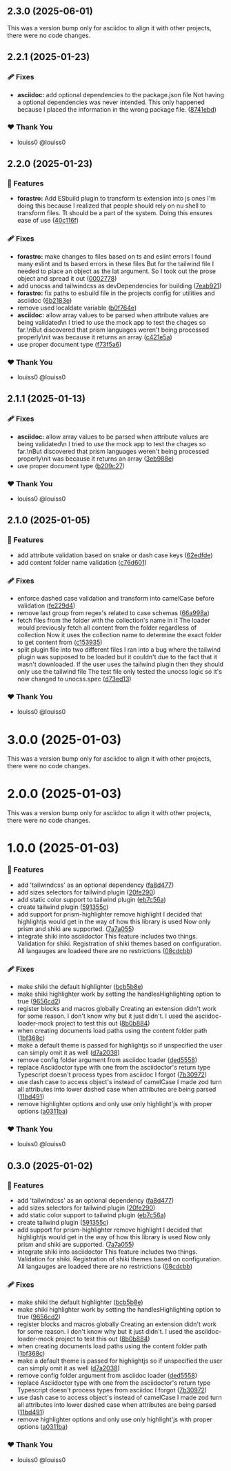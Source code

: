 ## 2.3.0 (2025-06-01)

This was a version bump only for asciidoc to align it with other projects, there were no code changes.

## 2.2.1 (2025-01-23)

### 🩹 Fixes

- **asciidoc:** add optional dependencies to the package.json file  Not having a optional dependencies was never intended.  This only happened because I placed the information in the wrong package file. ([8741ebd](https://github.com/louiss0/forastro/commit/8741ebd))

### ❤️ Thank You

- louiss0 @louiss0

## 2.2.0 (2025-01-23)

### 🚀 Features

- **forastro:** Add ESbuild plugin to transform ts extension into js ones I'm doing this because I realized that people should rely on nu shell to transform files. Tt should be a part of the system. Doing this ensures ease of use ([40c116f](https://github.com/louiss0/forastro/commit/40c116f))

### 🩹 Fixes

- **forastro:** make changes to files based on ts and eslint errors I found many eslint and ts based errors in these files But for the tailwind file I needed to place an object as the lat argument. So I took out the prose object and spread it out ([0002778](https://github.com/louiss0/forastro/commit/0002778))
- add unocss and tailwindcss as devDependencies for building ([7eab921](https://github.com/louiss0/forastro/commit/7eab921))
- **forastro:** fix paths to esbuild file in the projects config for utilities and asciidoc ([6b2183e](https://github.com/louiss0/forastro/commit/6b2183e))
- remove used localdate variable ([b0f764e](https://github.com/louiss0/forastro/commit/b0f764e))
- **asciidoc:** allow array values to be parsed when attribute values are being validated\n I tried to use the mock app to test the chages so far.\nBut discovered that prism languages weren't being processed properly\nit was because it returns an array ([c421e5a](https://github.com/louiss0/forastro/commit/c421e5a))
- use proper document type ([f73f5a6](https://github.com/louiss0/forastro/commit/f73f5a6))

### ❤️ Thank You

- louiss0 @louiss0

## 2.1.1 (2025-01-13)

### 🩹 Fixes

- **asciidoc:** allow array values to be parsed when attribute values are being validated\n I tried to use the mock app to test the chages so far.\nBut discovered that prism languages weren't being processed properly\nit was because it returns an array ([3eb988e](https://github.com/louiss0/forastro/commit/3eb988e))
- use proper document type ([b209c27](https://github.com/louiss0/forastro/commit/b209c27))

### ❤️ Thank You

- louiss0 @louiss0

## 2.1.0 (2025-01-05)

### 🚀 Features

- add attribute validation based on snake or dash case keys ([62edfde](https://github.com/louiss0/forastro/commit/62edfde))
- add content folder name validation ([c76d601](https://github.com/louiss0/forastro/commit/c76d601))

### 🩹 Fixes

- enforce dashed case validation and transform into camelCase before validation ([fe229d4](https://github.com/louiss0/forastro/commit/fe229d4))
- remove last group from regex's related to case schemas ([66a998a](https://github.com/louiss0/forastro/commit/66a998a))
- fetch files from the folder with the collection's name in it The loader would previously fetch all content from the folder regardless of collection Now it uses the collection name to determine the exact folder to get content from ([c153935](https://github.com/louiss0/forastro/commit/c153935))
- split plugin file into two different files I ran into a bug where the tailwind plugin was supposed to be loaded but it couldn't due to the fact that it wasn't downloaded. If the user uses the tailwind plugin then they should only use the tailwind file The test file only tested the unocss logic so it's now changed to unocss.spec ([d73ed13](https://github.com/louiss0/forastro/commit/d73ed13))

### ❤️ Thank You

- louiss0 @louiss0

# 3.0.0 (2025-01-03)

This was a version bump only for asciidoc to align it with other projects, there were no code changes.

# 2.0.0 (2025-01-03)

This was a version bump only for asciidoc to align it with other projects, there were no code changes.

# 1.0.0 (2025-01-03)

### 🚀 Features

- add 'tailwindcss' as an optional dependency ([fa8d477](https://github.com/louiss0/forastro/commit/fa8d477))
- add sizes selectors for tailwind plugin ([20fe290](https://github.com/louiss0/forastro/commit/20fe290))
- add static color support to tailwind plugin ([eb7c56a](https://github.com/louiss0/forastro/commit/eb7c56a))
- create tailwind plugin ([591355c](https://github.com/louiss0/forastro/commit/591355c))
- add support for prism-highlighter remove highlight I decided that highlightjs would get in the way of how this library is used Now only prism and shiki are supported. ([7a7a055](https://github.com/louiss0/forastro/commit/7a7a055))
- integrate shiki into asciidoctor This feature includes two things. Validation for shiki. Registration of shiki themes based on configuration. All langauges are loadeed there are no restrictions ([08cdcbb](https://github.com/louiss0/forastro/commit/08cdcbb))

### 🩹 Fixes

- make shiki the default highlighter ([bcb5b8e](https://github.com/louiss0/forastro/commit/bcb5b8e))
- make shiki highlighter work by setting the handlesHighlighting option to true ([9656cd2](https://github.com/louiss0/forastro/commit/9656cd2))
- register blocks and macros globally Creating an extension didn't work for some reason. I don't know why but it just didn't. I used the asciidoc-loader-mock project to test this out ([8b0b884](https://github.com/louiss0/forastro/commit/8b0b884))
- when creating documents load paths using the content folder path ([1bf368c](https://github.com/louiss0/forastro/commit/1bf368c))
- make a default theme is passed for highlightjs so if unspecified the user can simply omit it as well ([d7a2038](https://github.com/louiss0/forastro/commit/d7a2038))
- remove config folder  argument from asciidoc loader ([ded5558](https://github.com/louiss0/forastro/commit/ded5558))
- replace Asciidoctor type with one from the asciidoctor's return type Typescript doesn't process types from asciidoc I forgot ([7b30972](https://github.com/louiss0/forastro/commit/7b30972))
- use dash case to access object's instead of camelCase  I made zod turn all attributes into lower dashed case when attributes are being parsed ([11bd491](https://github.com/louiss0/forastro/commit/11bd491))
- remove highlighter options and only use only highlight'js with proper options ([a0311ba](https://github.com/louiss0/forastro/commit/a0311ba))

### ❤️ Thank You

- louiss0 @louiss0

## 0.3.0 (2025-01-02)

### 🚀 Features

- add 'tailwindcss' as an optional dependency ([fa8d477](https://github.com/louiss0/forastro/commit/fa8d477))
- add sizes selectors for tailwind plugin ([20fe290](https://github.com/louiss0/forastro/commit/20fe290))
- add static color support to tailwind plugin ([eb7c56a](https://github.com/louiss0/forastro/commit/eb7c56a))
- create tailwind plugin ([591355c](https://github.com/louiss0/forastro/commit/591355c))
- add support for prism-highlighter remove highlight I decided that highlightjs would get in the way of how this library is used Now only prism and shiki are supported. ([7a7a055](https://github.com/louiss0/forastro/commit/7a7a055))
- integrate shiki into asciidoctor This feature includes two things. Validation for shiki. Registration of shiki themes based on configuration. All langauges are loadeed there are no restrictions ([08cdcbb](https://github.com/louiss0/forastro/commit/08cdcbb))

### 🩹 Fixes

- make shiki the default highlighter ([bcb5b8e](https://github.com/louiss0/forastro/commit/bcb5b8e))
- make shiki highlighter work by setting the handlesHighlighting option to true ([9656cd2](https://github.com/louiss0/forastro/commit/9656cd2))
- register blocks and macros globally Creating an extension didn't work for some reason. I don't know why but it just didn't. I used the asciidoc-loader-mock project to test this out ([8b0b884](https://github.com/louiss0/forastro/commit/8b0b884))
- when creating documents load paths using the content folder path ([1bf368c](https://github.com/louiss0/forastro/commit/1bf368c))
- make a default theme is passed for highlightjs so if unspecified the user can simply omit it as well ([d7a2038](https://github.com/louiss0/forastro/commit/d7a2038))
- remove config folder  argument from asciidoc loader ([ded5558](https://github.com/louiss0/forastro/commit/ded5558))
- replace Asciidoctor type with one from the asciidoctor's return type Typescript doesn't process types from asciidoc I forgot ([7b30972](https://github.com/louiss0/forastro/commit/7b30972))
- use dash case to access object's instead of camelCase  I made zod turn all attributes into lower dashed case when attributes are being parsed ([11bd491](https://github.com/louiss0/forastro/commit/11bd491))
- remove highlighter options and only use only highlight'js with proper options ([a0311ba](https://github.com/louiss0/forastro/commit/a0311ba))

### ❤️ Thank You

- louiss0 @louiss0